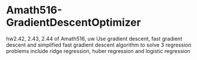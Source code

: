 # Amath516-GradientDescentOptimizer
hw2.42, 2.43, 2.44 of Amath516, uw
Use gradient descent, fast gradient descent and simplified fast gradient descent algorithm to solve 3 regression problems
include ridge regression, huber regression and logistic regression
